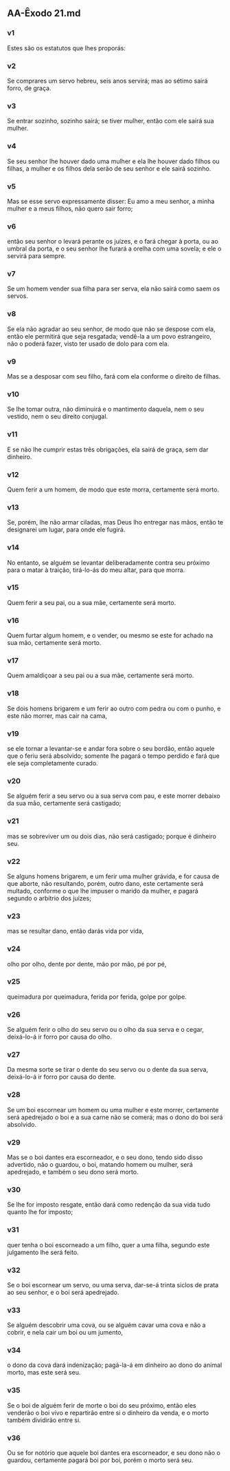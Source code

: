 ## AA-Êxodo 21.md
### v1
 Estes são os estatutos que lhes proporás:
### v2
 Se comprares um servo hebreu, seis anos servirá; mas ao sétimo sairá forro, de graça.
### v3
 Se entrar sozinho, sozinho sairá; se tiver mulher, então com ele sairá sua mulher.
### v4
 Se seu senhor lhe houver dado uma mulher e ela lhe houver dado filhos ou filhas, a mulher e os filhos dela serão de seu senhor e ele sairá sozinho.
### v5
 Mas se esse servo expressamente disser: Eu amo a meu senhor, a minha mulher e a meus filhos, não quero sair forro;
### v6
 então seu senhor o levará perante os juízes, e o fará chegar à porta, ou ao umbral da porta, e o seu senhor lhe furará a orelha com uma sovela; e ele o servirá para sempre.
### v7
 Se um homem vender sua filha para ser serva, ela não sairá como saem os servos.
### v8
 Se ela não agradar ao seu senhor, de modo que não se despose com ela, então ele permitirá que seja resgatada; vendê-la a um povo estrangeiro, não o poderá fazer, visto ter usado de dolo para com ela.
### v9
 Mas se a desposar com seu filho, fará com ela conforme o direito de filhas.
### v10
 Se lhe tomar outra, não diminuirá e o mantimento daquela, nem o seu vestido, nem o seu direito conjugal.
### v11
 E se não lhe cumprir estas três obrigações, ela sairá de graça, sem dar dinheiro.
### v12
 Quem ferir a um homem, de modo que este morra, certamente será morto.
### v13
 Se, porém, lhe não armar ciladas, mas Deus lho entregar nas mãos, então te designarei um lugar, para onde ele fugirá.
### v14
 No entanto, se alguém se levantar deliberadamente contra seu próximo para o matar à traição, tirá-lo-ás do meu altar, para que morra.
### v15
 Quem ferir a seu pai, ou a sua mãe, certamente será morto.
### v16
 Quem furtar algum homem, e o vender, ou mesmo se este for achado na sua mão, certamente será morto.
### v17
 Quem amaldiçoar a seu pai ou a sua mãe, certamente será morto.
### v18
 Se dois homens brigarem e um ferir ao outro com pedra ou com o punho, e este não morrer, mas cair na cama,
### v19
 se ele tornar a levantar-se e andar fora sobre o seu bordão, então aquele que o feriu será absolvido; somente lhe pagará o tempo perdido e fará que ele seja completamente curado.
### v20
 Se alguém ferir a seu servo ou a sua serva com pau, e este morrer debaixo da sua mão, certamente será castigado;
### v21
 mas se sobreviver um ou dois dias, não será castigado; porque é dinheiro seu.
### v22
 Se alguns homens brigarem, e um ferir uma mulher grávida, e for causa de que aborte, não resultando, porém, outro dano, este certamente será multado, conforme o que lhe impuser o marido da mulher, e pagará segundo o arbítrio dos juízes;
### v23
 mas se resultar dano, então darás vida por vida,
### v24
 olho por olho, dente por dente, mão por mão, pé por pé,
### v25
 queimadura por queimadura, ferida por ferida, golpe por golpe.
### v26
 Se alguém ferir o olho do seu servo ou o olho da sua serva e o cegar, deixá-lo-á ir forro por causa do olho.
### v27
 Da mesma sorte se tirar o dente do seu servo ou o dente da sua serva, deixá-lo-á ir forro por causa do dente.
### v28
 Se um boi escornear um homem ou uma mulher e este morrer, certamente será apedrejado o boi e a sua carne não se comerá; mas o dono do boi será absolvido.
### v29
 Mas se o boi dantes era escorneador, e o seu dono, tendo sido disso advertido, não o guardou, o boi, matando homem ou mulher, será apedrejado, e também o seu dono será morto.
### v30
 Se lhe for imposto resgate, então dará como redenção da sua vida tudo quanto lhe for imposto;
### v31
 quer tenha o boi escorneado a um filho, quer a uma filha, segundo este julgamento lhe será feito.
### v32
 Se o boi escornear um servo, ou uma serva, dar-se-á trinta siclos de prata ao seu senhor, e o boi será apedrejado.
### v33
 Se alguém descobrir uma cova, ou se alguém cavar uma cova e não a cobrir, e nela cair um boi ou um jumento,
### v34
 o dono da cova dará indenização; pagá-la-á em dinheiro ao dono do animal morto, mas este será seu.
### v35
 Se o boi de alguém ferir de morte o boi do seu próximo, então eles venderão o boi vivo e repartirão entre si o dinheiro da venda, e o morto também dividirão entre si.
### v36
 Ou se for notório que aquele boi dantes era escorneador, e seu dono não o guardou, certamente pagará boi por boi, porém o morto será seu.
